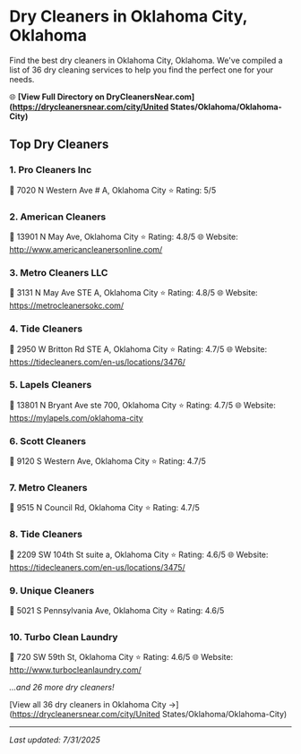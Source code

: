 # Dry Cleaners in Oklahoma City, Oklahoma

Find the best dry cleaners in Oklahoma City, Oklahoma. We've compiled a list of 36 dry cleaning services to help you find the perfect one for your needs.

🌐 **[View Full Directory on DryCleanersNear.com](https://drycleanersnear.com/city/United States/Oklahoma/Oklahoma-City)**

## Top Dry Cleaners

### 1. Pro Cleaners Inc
📍 7020 N Western Ave # A, Oklahoma City
⭐ Rating: 5/5

### 2. American Cleaners
📍 13901 N May Ave, Oklahoma City
⭐ Rating: 4.8/5
🌐 Website: http://www.americancleanersonline.com/

### 3. Metro Cleaners LLC
📍 3131 N May Ave STE A, Oklahoma City
⭐ Rating: 4.8/5
🌐 Website: https://metrocleanersokc.com/

### 4. Tide Cleaners
📍 2950 W Britton Rd STE A, Oklahoma City
⭐ Rating: 4.7/5
🌐 Website: https://tidecleaners.com/en-us/locations/3476/

### 5. Lapels Cleaners
📍 13801 N Bryant Ave ste 700, Oklahoma City
⭐ Rating: 4.7/5
🌐 Website: https://mylapels.com/oklahoma-city

### 6. Scott Cleaners
📍 9120 S Western Ave, Oklahoma City
⭐ Rating: 4.7/5

### 7. Metro Cleaners
📍 9515 N Council Rd, Oklahoma City
⭐ Rating: 4.7/5

### 8. Tide Cleaners
📍 2209 SW 104th St suite a, Oklahoma City
⭐ Rating: 4.6/5
🌐 Website: https://tidecleaners.com/en-us/locations/3475/

### 9. Unique Cleaners
📍 5021 S Pennsylvania Ave, Oklahoma City
⭐ Rating: 4.6/5

### 10. Turbo Clean Laundry
📍 720 SW 59th St, Oklahoma City
⭐ Rating: 4.6/5
🌐 Website: http://www.turbocleanlaundry.com/


*...and 26 more dry cleaners!*

[View all 36 dry cleaners in Oklahoma City →](https://drycleanersnear.com/city/United States/Oklahoma/Oklahoma-City)

---

*Last updated: 7/31/2025*
